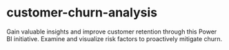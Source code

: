 # customer-churn-analysis
Gain valuable insights and improve customer retention through this Power BI initiative. Examine and visualize risk factors to proactively mitigate churn.
